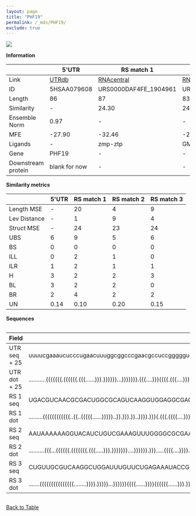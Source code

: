 ```yaml
---
layout: page
title: "PHF19"
permalink: /_mds/PHF19/
exclude: true
---
```




![](../../alns_9.28.22/aln_5HSAA079608_0.992.png?raw=true)


**Information**

| | 5'UTR       | RS match 1   | RS match 2  | RS match 3 |
| ---- | ----------- | ----------- | ----------- | ----------- |
| Link | <a href="http://utrdb.ba.itb.cnr.it/getutr/5HSAA079608/1" target="_blank" rel="noopener noreferrer">UTRdb</a>   | <a href="https://rnacentral.org/rna/URS0000DAF4FE/1904961" target="_blank" rel="noopener noreferrer">RNAcentral</a>     |<a href="https://rnacentral.org/rna/URS0000D67EE2/12908" target="_blank" rel="noopener noreferrer">RNAcentral</a>  | <a href="https://rnacentral.org/rna/URS0000C49B47/1111077" target="_blank" rel="noopener noreferrer">RNAcentral</a>   |
| ID | 5HSAA079608     | URS0000DAF4FE_1904961     | URS0000D67EE2_12908     | URS0000C49B47_1111077     |
| Length | 86     |  87    | 83   |  88    |
| Similarity | - | 24.30 | 24.82 | 24.85 |
| Ensemble Norm | 0.97 | - | - | - |
| MFE | -27.90 | -32.46 | -26.85 | -18.73 |
| Ligands | - | zmp-ztp | GMP | TPP |
| Gene | PHF19 | - | - | - |
| Downstream protein | blank for now    |    -    | -  | - |


**Similarity metrics**

| | 5'UTR       | RS match 1   | RS match 2  | RS match 3 |
| ---- | ----------- | ----------- | ----------- | ----------- |
| Length MSE | - | 20 | 4 | 9 |
| Lev Distance | - | 1 | 9 | 4 |
| Struct MSE | - | 24 | 23 | 24 |
| UBS| 6 | 9 | 5 | 6 |
| BS | 0 | 0 | 0 | 0 |
| ILL | 0 | 2 | 1 | 0 |
| ILR | 1 | 2 | 1 | 1 |
| H | 3 | 2 | 2 | 3 |
| BL | 3 | 2 | 2 | 0 |
| BR | 2 | 4 | 2 | 2 |
| UN | 0.14 | 0.10 | 0.20 | 0.15 |

**Sequences**


<div style="overflow-x:auto;">

<table>
<colgroup>
<col width="30%" />
<col width="70%" />
</colgroup>
<thead>
<tr class="header">
<th>Field</th>
<th>Description</th>
</tr>
</thead>
<tbody>
<tr>
<td markdown="span">UTR seq + 25 </td>
<td markdown="span"> uuuucgaaaucucccugaacuuuggcggcccgaacgccuccgggggugucaggggaagcugATGCTGGTCTTGGTAATCCGTGGTC </td>
</tr>
<tr>
<td markdown="span">UTR dot + 25  </td>
<td markdown="span"> ...........(((((((.((((((.(((......))).))))))...))))))).(((....)))((((.(((....))).))))
</td>
</tr>


<tr>
<td markdown="span">RS 1 seq </td>
<td markdown="span"> UGACGUCAACGCGACUGGCGCAGUCAAGGUGGAGGCGACCACCGGGGAGCGACCGUAGUCCGCGCACCGCGCGCCUGGGUGUUCGGG
</td>
</tr>


<tr>
<td markdown="span">RS 1 dot </td>
<td markdown="span"> .........((((((((((((..((..(((((......)))))..)).))).))..)))).)))(.(((.((((....)))).))))
</td>
</tr>


<tr>
<td markdown="span">RS 2 seq </td>
<td markdown="span"> AAUAAAAAAGGUACAUCUGUCGAAAGUUUGGGGCGCGAAGCCGCGGAUUUAAUACGACAGCUGCGAUGAGCGGGCUACCGUGG
</td>
</tr>


<tr>
<td markdown="span">RS 2 dot </td>
<td markdown="span"> ..........(((...((((((.(((((((.(((.....))).)))))))....)))))).))).....((((....))))..
</td>
</tr>


<tr>
<td markdown="span">RS 3 seq </td>
<td markdown="span"> CUGUUGCGUCAAGGCUGGAUUUGUUCUGAGAAAUACCGGUGAACUUGAUCUGGAUAAUGCCAGCGAAAGGAUAUGCUUCUUGAAGACU
</td>
</tr>


<tr>
<td markdown="span">RS 3 dot </td>
<td markdown="span"> .......(((((((((((((((........)))).)))))...))))))((((......))))((((((......))).)))......
</td>
</tr>

</tbody>
</table>


</div>


[Back to Table](../../display)
